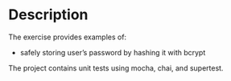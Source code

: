 # Description

The exercise provides examples of:

- safely storing user’s password by hashing it with bcrypt

The project contains unit tests using mocha, chai, and supertest.
